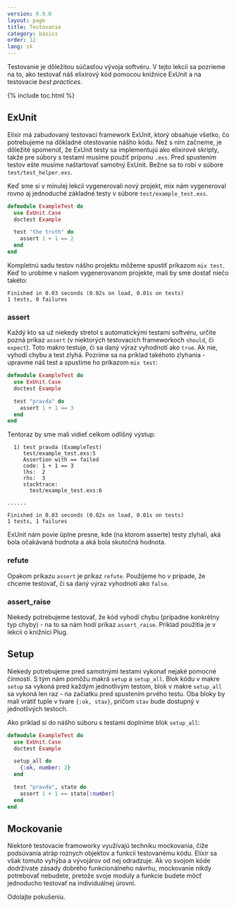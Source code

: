 ```yaml
---
version: 0.9.0
layout: page
title: Testovanie
category: basics
order: 12
lang: sk
---
```


Testovanie je dôležitou súčasťou vývoja softvéru. V tejto lekcii sa pozrieme na to, ako testovať náš elixirový kód pomocou knižnice ExUnit a na testovacie *best practices*.

{% include toc.html %}

## ExUnit

Elixir má zabudovaný testovací framework ExUnit, ktorý obsahuje všetko, čo potrebujeme na dôkladné otestovanie nášho kódu. Než s ním začneme, je dôležité spomenúť, že ExUnit testy sa implementujú ako elixirové skripty, takže pre súbory s testami musíme použiť príponu `.exs`. Pred spustením testov ešte musíme naštartovať samotný ExUnit. Bežne sa to robí v súbore `test/test_helper.exs`.

Keď sme si v minulej lekcii vygenerovali nový projekt, mix nám vygeneroval rovno aj jednoduché základné testy v súbore `test/example_test.exs`.

```elixir
defmodule ExampleTest do
  use ExUnit.Case
  doctest Example

  test "the truth" do
    assert 1 + 1 == 2
  end
end
```

Kompletnú sadu testov nášho projektu môžeme spustiť príkazom `mix test`. Keď to urobíme v našom vygenerovanom projekte, mali by sme dostať niečo takéto:

```shell
Finished in 0.03 seconds (0.02s on load, 0.01s on tests)
1 tests, 0 failures
```

### assert

Každý kto sa už niekedy stretol s automatickými testami softvéru, určite pozná príkaz `assert` (v niektorých testovacích frameworkoch `should`, či `expect`). Toto makro testuje, či sa daný výraz vyhodnotí ako `true`. Ak nie, vyhodí chybu a test zlyhá. Pozrime sa na príklad takéhoto zlyhania - upravme náš test a spustime ho príkazom `mix test`:

```elixir
defmodule ExampleTest do
  use ExUnit.Case
  doctest Example

  test "pravda" do
    assert 1 + 1 == 3
  end
end
```

Tentoraz by sme mali vidieť celkom odlišný výstup:

```shell
  1) test pravda (ExampleTest)
     test/example_test.exs:5
     Assertion with == failed
     code: 1 + 1 == 3
     lhs:  2
     rhs:  3
     stacktrace:
       test/example_test.exs:6

......

Finished in 0.03 seconds (0.02s on load, 0.01s on tests)
1 tests, 1 failures
```

ExUnit nám povie úplne presne, kde (na ktorom asserte) testy zlyhali, aká bola očakávaná hodnota a aká bola skutočná hodnota.

### refute

Opakom príkazu `assert` je príkaz `refute`. Použijeme ho v prípade, že chceme testovať, či sa daný výraz vyhodnotí ako `false`.

### assert_raise

Niekedy potrebujeme testovať, že kód vyhodí chybu (prípadne konkrétny typ chyby) - na to sa nám hodí príkaz `assert_raise`. Príklad použitia je v lekcii o knižnici Plug.

## Setup

Niekedy potrebujeme pred samotnými testami vykonať nejaké pomocné činnosti. S tým nám pomôžu makrá `setup` a `setup_all`. Blok kódu v makre `setup` sa vykoná pred každým jednotlivým testom, blok v makre `setup_all` sa vykoná len raz - na začiatku pred spustením prvého testu. Oba bloky by mali vrátiť tuple v tvare `{:ok, stav}`, pričom `stav` bude dostupný v jednotlivých testoch.

Ako príklad si do nášho súboru s testami doplníme blok `setup_all`:

```elixir
defmodule ExampleTest do
  use ExUnit.Case
  doctest Example

  setup_all do
    {:ok, number: 2}
  end

  test "pravda", state do
    assert 1 + 1 == state[:number]
  end
end
```

## Mockovanie

Niektoré testovacie framoworky využívajú techniku mockovania, čiže podsúvania atráp roznych objektov a funkcií testovanému kódu. Elixir sa však tomuto vyhýba a vývojárov od nej odradzuje. Ak vo svojom kóde dodrživate zásady dobrého funkcionálneho návrhu, mockovanie nikdy potrebovať nebudete, pretože svoje moduly a funkcie budete môcť jednoducho testovať na individuálnej úrovni.

Odolajte pokušeniu.
